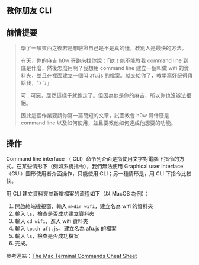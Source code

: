 ## 教你朋友 CLI

## 前情提要

>學了一項東西之後若是想驗證自己是不是真的懂，教別人是最快的方法。
>
>有天，你的麻吉 h0w 哥跑來找你說：「欸！能不能教我 command line 到底是什麼，然後怎麼用啊？我想用 command line 建立一個叫做 wifi 的資料夾，並且在裡面建立一個叫 afu.js 的檔案。就交給你了，教學寫好記得傳給我，ㄅㄅ」
>
>可...可惡，居然這樣子就跑走了。但因為他是你的麻吉，所以你也沒辦法拒絕。
>
>因此這個作業要請你寫一篇簡短的文章，試圖教會 h0w 哥什麼是 command line 以及如何使用，並且要教他如何達成他想要的功能。

## 操作

Command line interface （ CLI）命令列介面是指使用文字對電腦下指令的方式。在某些情形下（例如系統指令），我們無法使用 Graphical user interface （GUI）圖形使用者介面操作，只能使用 CLI；另一種情形是，用 CLI 下指令比較快。

用 CLI 建立資料夾並新增檔案的流程如下（以 MacOS 為例）：

1. 開啟終端機視窗，輸入 `mkdir wifi`，建立名為 wifi 的資料夾
2. 輸入 `ls`，檢查是否成功建立資料夾
3. 輸入 `cd wifi`，進入 wifi 資料夾
4. 輸入 `touch aft.js`，建立名為 afu.js 的檔案
5. 輸入 `ls`，檢查是否成功檔案
6. 完成。

參考連結：[The Mac Terminal Commands Cheat Sheet](https://www.makeuseof.com/tag/mac-terminal-commands-cheat-sheet/)